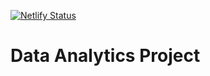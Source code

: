 [![Netlify Status](https://api.netlify.com/api/v1/badges/f0a90e51-cfd3-447b-b6b4-1f12d8713083/deploy-status)](https://cananaverageamericanbuyahouse2021.netlify.app)
# Data Analytics Project
